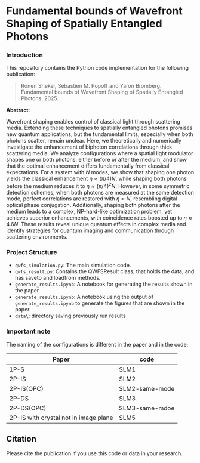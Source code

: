 # Fundamental bounds of Wavefront Shaping of Spatially Entangled Photons

### Introduction

This repository contains the Python code implementation for the following publication:

> Ronen Shekel, Sébastien M. Popoff and Yaron Bromberg. Fundamental bounds of Wavefront Shaping of Spatially Entangled Photons, 2025. 

**Abstract**: 

Wavefront shaping enables control of classical light through scattering media. Extending these techniques to spatially entangled photons promises new quantum applications, but the fundamental limits, especially when both photons scatter, remain unclear. Here, we theoretically and numerically investigate the enhancement of biphoton correlations through thick scattering media. We analyze configurations where a spatial light modulator shapes one or both photons, either before or after the medium, and show that the optimal enhancement differs fundamentally from classical expectations. For a system with $N$ modes, we show that shaping one photon yields the classical enhancement $\eta \approx (\pi/4)N$, while shaping both photons before the medium reduces it to $\eta \approx (\pi/4)^2N$. However, in some symmetric detection schemes, when both photons are measured at the same detection mode, perfect correlations are restored with $\eta \approx N$, resembling digital optical phase conjugation. Additionally, shaping both photons after the medium leads to a complex, NP-hard-like optimization problem, yet achieves superior enhancements, with coincidence rates boosted up to $\eta \approx 4.6N$. These results reveal unique quantum effects in complex media and identify strategies for quantum imaging and communication through scattering environments.


### Project Structure
- `qwfs_simulation.py`: The main simulation code.
- `qwfs_result.py`: Contains the QWFSResult class, that holds the data, and has saveto and loadfrom methods.
- `generate_results.ipynb`: A notebook for generating the results shown in the paper.
- `generate_results.ipynb`: A notebook using the output of `generate_results.ipynb` to generate the figures that are shown in the paper. 
- `data\`: directory saving previously run results

### Important note
The naming of the configurations is different in the paper and in the code:

| Paper                                 | code           | 
|---------------------------------------|----------------|
| 1P-S                                  | SLM1           | 
| 2P-IS                                 | SLM2           | 
| 2P-IS(OPC)                            | SLM2-same-mode | 
| 2P-DS                                 | SLM3           | 
| 2P-DS(OPC)                            | SLM3-same-mdoe |
| 2P-IS with crystal not in image plane | SLM5           |


## Citation
Please cite the publication if you use this code or data in your research.

